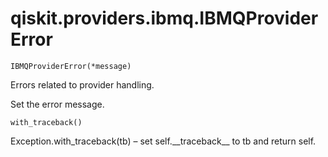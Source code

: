 <span id="qiskit-providers-ibmq-ibmqprovidererror" />

# qiskit.providers.ibmq.IBMQProviderError

<span id="undefined" />

`IBMQProviderError(*message)`

Errors related to provider handling.

Set the error message.

<span id="undefined" />

`with_traceback()`

Exception.with\_traceback(tb) – set self.\_\_traceback\_\_ to tb and return self.

